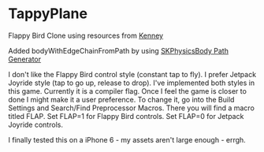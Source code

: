 TappyPlane
===========

Flappy Bird Clone using resources from [Kenney](http://opengameart.org/content/tappy-plane)

Added bodyWithEdgeChainFromPath by using [SKPhysicsBody Path Generator](http://dazchong.com/spritekit/)

I don't like the Flappy Bird control style (constant tap to fly). I prefer Jetpack Joyride style (tap to go up, release to drop). I've implemented both styles in this game. Currently it is a compiler flag. Once I feel the game is closer to done I might make it a user preference. To change it, go into the Build Settings and Search/Find Preprocessor Macros. There you will find a macro titled FLAP. Set FLAP=1 for Flappy Bird controls. Set FLAP=0 for Jetpack Joyride controls.

I finally tested this on a iPhone 6 - my assets aren't large enough - errgh.